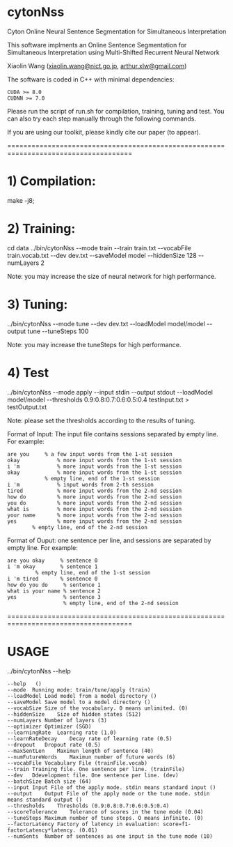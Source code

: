 # cytonNss
Cyton Online Neural Sentence Segmentation for Simultaneous Interpretation

This software implments an Online Sentence Segmentation for Simultaneous Interpretation using Multi-Shifted Recurrent Neural Network


Xiaolin Wang (xiaolin.wang@nict.go.jp, arthur.xlw@gmail.com)


The software is coded in C++ with minimal dependencies:

	CUDA >= 8.0
	CUDNN >= 7.0

Please run the script of run.sh for compilation, training, tuning and test.
You can also try each step manually through the following commands.

If you are using our toolkit, please kindly cite our paper (to appear).

=====================================================================================

# 1) Compilation:

make -j8;

# 2)  Training:

cd data
../bin/cytonNss --mode train --train train.txt --vocabFile train.vocab.txt --dev dev.txt --saveModel model --hiddenSize 128 --numLayers 2  

Note: you may increase the size of neural network for high performance.


# 3) Tuning:

 ../bin/cytonNss --mode tune --dev dev.txt --loadModel model/model --output tune  --tuneSteps 100

Note: you may increase the tuneSteps for high performance.
 

# 4) Test

../bin/cytonNss --mode apply --input stdin --output stdout --loadModel model/model --thresholds 0.9:0.8:0.7:0.6:0.5:0.4 testInput.txt > testOutput.txt

Note: please set the thresholds according to the results of tuning.

Format of Input: The input file contains sessions separated by empty line.
For example:

	are you		% a few input words from the 1-st session
	okay            % more input words from the 1-st session
	i 'm            % more input words from the 1-st session
	okay            % more input words from the 1-st session
		        % empty line, end of the 1-st session
	i 'm            % input words from 2-th session
	tired           % more input words from the 2-nd session
	how do          % more input words from the 2-nd session
	you do          % more input words from the 2-nd session
	what is         % more input words from the 2-nd session
	your name       % more input words from the 2-nd session
	yes             % more input words from the 2-nd session
			% empty line, end of the 2-nd session

Format of Ouput: one sentence per line, and sessions are separated by empty line.
For example:

	are you okay     % sentence 0
	i 'm okay        % sentence 1
			 % empty line, end of the 1-st session
	i 'm tired       % sentence 0
	how do you do     % sentence 1
	what is your name % sentence 2
	yes               % sentence 3
        	          % empty line, end of the 2-nd session
			  
=====================================================================================
# USAGE

../bin/cytonNss  --help

	--help	 ()
	--mode	Running mode: train/tune/apply (train)
	--loadModel	Load model from a model directory ()
	--saveModel	Save model to a model directory ()
	--vocabSize	Size of the vocabulary. 0 means unlimited. (0)
	--hiddenSize	Size of hidden states (512)
	--numLayers	Number of layers (3)
	--optimizer	Optimizer (SGD)
	--learningRate	Learning rate (1.0)
	--learnRateDecay	Decay rate of learning rate (0.5)
	--dropout	Dropout rate (0.5)
	--maxSentLen	Maximun length of sentence (40)
	--numFutureWords	Maximun number of future words (6)
	--vocabFile	Vocabulary File (trainFile.vocab)
	--train	Training file. One sentence per line. (trainFile)
	--dev	Ddevelopment file. One sentence per line. (dev)
	--batchSize	Batch size (64)
	--input	Input File of the apply mode. stdin means standard input ()
	--output	Output File of the apply mode or the tune mode. stdin means standard output ()
	--thresholds	Thresholds (0.9:0.8:0.7:0.6:0.5:0.4)
	--scoreTolerance	Tolerance of scores in the tune mode (0.04)
	--tuneSteps	Maximum number of tune steps. O means infinite. (0)
	--factorLatency	Factory of latency in evaluation: score=f1-factorLatency*latency. (0.01)
	--numSents	Number of sentences as one input in the tune mode (10)



